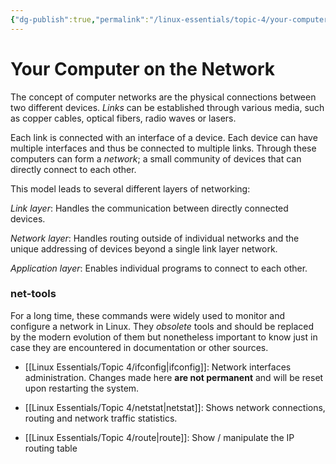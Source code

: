 ```yaml
---
{"dg-publish":true,"permalink":"/linux-essentials/topic-4/your-computer-on-the-network/"}
---
```


# Your Computer on the Network
The concept of computer networks are the physical connections between two different devices. _Links_ can be established through various media, such as copper cables, optical fibers, radio waves or lasers.

Each link is connected with an interface of a device. Each device can have multiple interfaces and thus be connected to multiple links. Through these computers can form a _network_; a small community of devices that can directly connect to each other.

This model leads to several different layers of networking:

_Link layer_: Handles the communication between directly connected devices.

_Network layer_: Handles routing outside of individual networks and the unique addressing of devices beyond a single link layer network.

_Application layer_: Enables individual programs to connect to each other.

### net-tools
For a long time, these commands were widely used to monitor and configure a network in Linux. They _obsolete_ tools and should be replaced by the modern evolution of them but nonetheless important to know just in case they are encountered in documentation or other sources.

- [[Linux Essentials/Topic 4/ifconfig\|ifconfig]]: Network interfaces administration. Changes made here **are not permanent** and will be reset upon restarting the system.

- [[Linux Essentials/Topic 4/netstat\|netstat]]: Shows network connections, routing and network traffic statistics.

- [[Linux Essentials/Topic 4/route\|route]]: Show / manipulate the IP routing table

